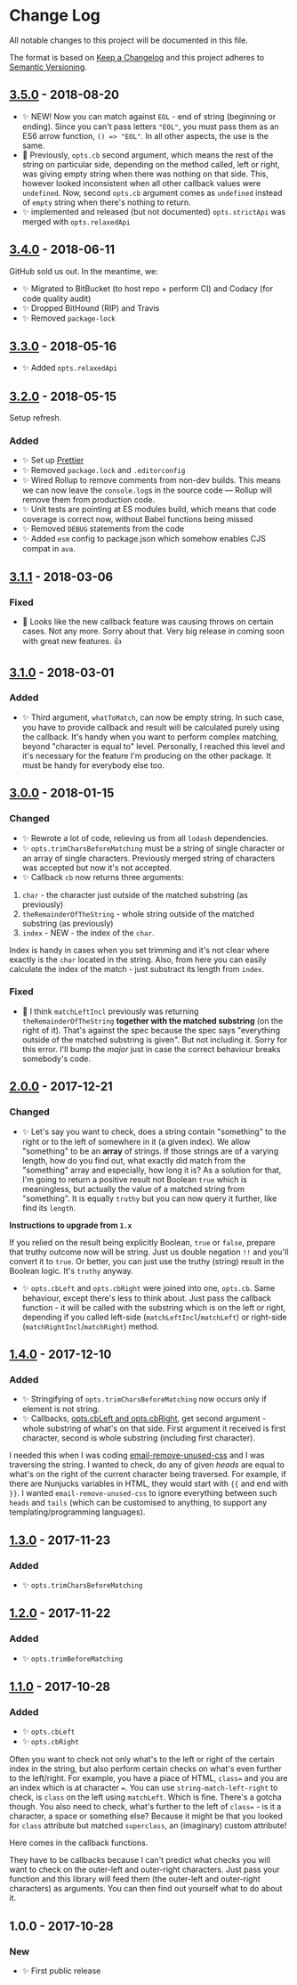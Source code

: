 # Change Log

All notable changes to this project will be documented in this file.

The format is based on [Keep a Changelog](http://keepachangelog.com/)
and this project adheres to [Semantic Versioning](http://semver.org/).

## [3.5.0] - 2018-08-20

- ✨ NEW! Now you can match against `EOL` - end of string (beginning or ending). Since you can't pass letters `"EOL"`, you must pass them as an ES6 arrow function, `() => "EOL"`. In all other aspects, the use is the same.
- 🔧 Previously, `opts.cb` second argument, which means the rest of the string on particular side, depending on the method called, left or right, was giving empty string when there was nothing on that side. This, however looked inconsistent when all other callback values were `undefined`. Now, second `opts.cb` argument comes as `undefined` instead of `empty` string when there's nothing to return.
- ✨ implemented and released (but not documented) `opts.strictApi` was merged with `opts.relaxedApi`

## [3.4.0] - 2018-06-11

GitHub sold us out. In the meantime, we:

- ✨ Migrated to BitBucket (to host repo + perform CI) and Codacy (for code quality audit)
- ✨ Dropped BitHound (RIP) and Travis
- ✨ Removed `package-lock`

## [3.3.0] - 2018-05-16

- ✨ Added `opts.relaxedApi`

## [3.2.0] - 2018-05-15

Setup refresh.

### Added

- ✨ Set up [Prettier](https://prettier.io)
- ✨ Removed `package.lock` and `.editorconfig`
- ✨ Wired Rollup to remove comments from non-dev builds. This means we can now leave the `console.log`s in the source code — Rollup will remove them from production code.
- ✨ Unit tests are pointing at ES modules build, which means that code coverage is correct now, without Babel functions being missed
- ✨ Removed `DEBUG` statements from the code
- ✨ Added `esm` config to package.json which somehow enables CJS compat in `ava`.

## [3.1.1] - 2018-03-06

### Fixed

- 🔧 Looks like the new callback feature was causing throws on certain cases. Not any more. Sorry about that. Very big release in coming soon with great new features. 👍

## [3.1.0] - 2018-03-01

### Added

- ✨ Third argument, `whatToMatch`, can now be empty string. In such case, you have to provide callback and result will be calculated purely using the callback. It's handy when you want to perform complex matching, beyond "character is equal to" level. Personally, I reached this level and it's necessary for the feature I'm producing on the other package. It must be handy for everybody else too.

## [3.0.0] - 2018-01-15

### Changed

- ✨ Rewrote a lot of code, relieving us from all `lodash` dependencies.
- ✨ `opts.trimCharsBeforeMatching` must be a string of single character or an array of single characters. Previously merged string of characters was accepted but now it's not accepted.
- ✨ Callback `cb` now returns three arguments:

1.  `char` - the character just outside of the matched substring (as previously)
2.  `theRemainderOfTheString` - whole string outside of the matched substring (as previously)
3.  `index` - NEW - the index of the `char`.

Index is handy in cases when you set trimming and it's not clear where exactly is the `char` located in the string. Also, from here you can easily calculate the index of the match - just substract its length from `index`.

### Fixed

- 🔧 I think `matchLeftIncl` previously was returning `theRemainderOfTheString` **together with the matched substring** (on the right of it). That's against the spec because the spec says "everything outside of the matched substring is given". But not including it. Sorry for this error. I'll bump the _major_ just in case the correct behaviour breaks somebody's code.

## [2.0.0] - 2017-12-21

### Changed

- ✨ Let's say you want to check, does a string contain "something" to the right or to the left of somewhere in it (a given index). We allow "something" to be an **array** of strings. If those strings are of a varying length, how do you find out, what exactly did match from the "something" array and especially, how long it is? As a solution for that, I'm going to return a positive result not Boolean `true` which is meaningless, but actually the value of a matched string from "something". It is equally `truthy` but you can now query it further, like find its `length`.

**Instructions to upgrade from `1.x`**

If you relied on the result being explicitly Boolean, `true` or `false`, prepare that truthy outcome now will be string. Just us double negation `!!` and you'll convert it to `true`. Or better, you can just use the truthy (string) result in the Boolean logic. It's `truthy` anyway.

- ✨ `opts.cbLeft` and `opts.cbRight` were joined into one, `opts.cb`. Same behaviour, except there's less to think about. Just pass the callback function - it will be called with the substring which is on the left or right, depending if you called left-side (`matchLeftIncl`/`matchLeft`) or right-side (`matchRightIncl`/`matchRight`) method.

## [1.4.0] - 2017-12-10

### Added

- ✨ Stringifying of `opts.trimCharsBeforeMatching` now occurs only if element is not string.
- ✨ Callbacks, [opts.cbLeft and opts.cbRight](https://www.npmjs.com/package/string-match-left-right#optscbleft-and-optscbright), get second argument - whole substring of what's on that side. First argument it received is first character, second is whole substring (including first character).

I needed this when I was coding [email-remove-unused-css](https://github.com/codsen/email-remove-unused-css) and I was traversing the string. I wanted to check, do any of given _heads_ are equal to what's on the right of the current character being traversed. For example, if there are Nunjucks variables in HTML, they would start with `{{` and end with `}}`. I wanted `email-remove-unused-css` to ignore everything between such `heads` and `tails` (which can be customised to anything, to support any templating/programming languages).

## [1.3.0] - 2017-11-23

### Added

- ✨ `opts.trimCharsBeforeMatching`

## [1.2.0] - 2017-11-22

### Added

- ✨ `opts.trimBeforeMatching`

## [1.1.0] - 2017-10-28

### Added

- ✨ `opts.cbLeft`
- ✨ `opts.cbRight`

Often you want to check not only what's to the left or right of the certain index in the string, but also perform certain checks on what's even further to the left/right. For example, you have a piace of HTML, `class=` and you are an index which is at character `=`. You can use `string-match-left-right` to check, is `class` on the left using `matchLeft`. Which is fine. There's a gotcha though. You also need to check, what's further to the left of `class=` - is it a character, a space or something else? Because it might be that you looked for `class` attribute but matched `superclass`, an (imaginary) custom attribute!

Here comes in the callback functions.

They have to be callbacks because I can't predict what checks you will want to check on the outer-left and outer-right characters. Just pass your function and this library will feed them (the outer-left and outer-right characters) as arguments. You can then find out yourself what to do about it.

## 1.0.0 - 2017-10-28

### New

- ✨ First public release

[1.1.0]: https://bitbucket.org/codsen/string-match-left-right/branches/compare/v1.1.0%0Dv1.0.4#diff
[1.2.0]: https://bitbucket.org/codsen/string-match-left-right/branches/compare/v1.2.0%0Dv1.1.5#diff
[1.3.0]: https://bitbucket.org/codsen/string-match-left-right/branches/compare/v1.3.0%0Dv1.2.0#diff
[1.4.0]: https://bitbucket.org/codsen/string-match-left-right/branches/compare/v1.4.0%0Dv1.3.6#diff
[2.0.0]: https://bitbucket.org/codsen/string-match-left-right/branches/compare/v2.0.0%0Dv1.4.4#diff
[3.0.0]: https://bitbucket.org/codsen/string-match-left-right/branches/compare/v3.0.0%0Dv2.0.6#diff
[3.1.0]: https://bitbucket.org/codsen/string-match-left-right/branches/compare/v3.1.0%0Dv3.0.3#diff
[3.1.1]: https://bitbucket.org/codsen/string-match-left-right/branches/compare/v3.1.1%0Dv3.1.0#diff
[3.2.0]: https://bitbucket.org/codsen/string-match-left-right/branches/compare/v3.2.0%0Dv3.1.1#diff
[3.3.0]: https://bitbucket.org/codsen/string-match-left-right/branches/compare/v3.3.0%0Dv3.2.0#diff
[3.4.0]: https://bitbucket.org/codsen/string-match-left-right/branches/compare/v3.4.0%0Dv3.3.1#diff
[3.5.0]: https://bitbucket.org/codsen/string-match-left-right/branches/compare/v3.5.0%0Dv3.4.0#diff
